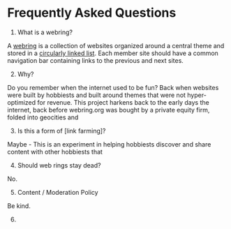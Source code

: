 # Frequently Asked Questions

1. What is a webring? 

A [webring][1] is a collection of websites organized around a central theme and stored in a [circularly linked list][2]. Each member site should have a common navigation bar containing links to the previous and next sites. 

2. Why? 

Do you remember when the internet used to be fun? Back when websites were built by hobbiests and built around themes that were not hyper-optimized for revenue. This project harkens back to the early days the internet, back before webring.org was bought by a private equity firm, folded into geocities and 

3. Is this a form of [link farming]?

Maybe - This is an experiment in helping hobbiests discover and share content with other hobbiests that 

4. Should web rings stay dead? 

No. 

5. Content / Moderation Policy 

Be kind. 

6.

[1]: https://en.wikipedia.org/wiki/Webring
[2]: https://en.wikipedia.org/wiki/Linked_list#Circularly_linked_vs._linearly_linked
[3]: https://en.wikipedia.org/wiki/Link_farm